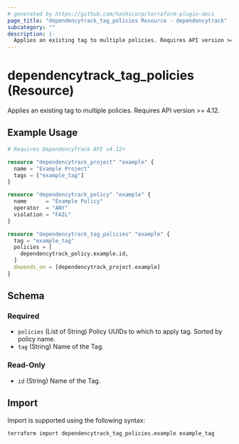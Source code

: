 ```yaml
---
# generated by https://github.com/hashicorp/terraform-plugin-docs
page_title: "dependencytrack_tag_policies Resource - dependencytrack"
subcategory: ""
description: |-
  Applies an existing tag to multiple policies. Requires API version >= 4.12.
---
```


# dependencytrack_tag_policies (Resource)

Applies an existing tag to multiple policies. Requires API version >= 4.12.

## Example Usage

```terraform
# Requires DependencyTrack API v4.12+

resource "dependencytrack_project" "example" {
  name = "Example Project"
  tags = ["example_tag"]
}

resource "dependencytrack_policy" "example" {
  name      = "Example Policy"
  operator  = "ANY"
  violation = "FAIL"
}

resource "dependencytrack_tag_policies" "example" {
  tag = "example_tag"
  policies = [
    dependencytrack_policy.example.id,
  ]
  depends_on = [dependencytrack_project.example]
}
```

<!-- schema generated by tfplugindocs -->
## Schema

### Required

- `policies` (List of String) Policy UUIDs to which to apply tag. Sorted by policy name.
- `tag` (String) Name of the Tag.

### Read-Only

- `id` (String) Name of the Tag.

## Import

Import is supported using the following syntax:

```shell
terraform import dependencytrack_tag_policies.example example_tag
```
